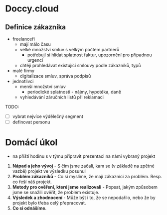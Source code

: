 # Doccy.cloud
## Definice zákazníka
- freelanceři
	- mají málo času
	- velké množství smluv s velkým počtem partnerů
		- potřebují si hlídat splatnost faktur, upozornění pro případnou urgenci
	- chtěji prohledávat existující smlouvy podle zákazníků, typů
- malé firmy
	- digitalizace smluv, správa podpisů
- jednotlivci
	- menší množství smluv
		- periodické splatnosti - nájmy, hypotéka, daně
	- vyhledávání záručních listů při reklamaci


TODO:
- [ ] vybrat nejvíce výdělečný segment
- [ ] definovat personu

# Domácí úkol
- na příští hodinu s v týmu připravit prezentaci na námi vybraný projekt

1. **Nápad a jeho vývoj** - S čím jsme začali, kam se (v základě na zpětné vazbě) projekt ve výsledku posunul
2. **Problém zákazníků** - Co si myslíme, že mají zákazníci za problém. Resp. co řeší náš projekt.
3. **Metody pro ověření, které jsme realizovali** - Popsat, jakým způsobem jsme se snažili ověřit, že problém existuje.
4. **Výsledek a zhodnocení** - Může být i to, že se nepodařilo, nebo že by projekt bylo třeba celý přepracovat.
5. **Co si odnášíme**. 